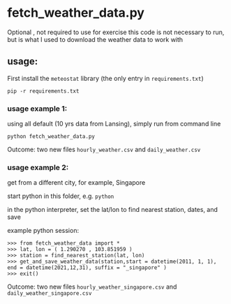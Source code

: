 # fetch_weather_data.py


Optional , not required to use for exercise
this code is not necessary to run, but is what I used to download the weather data to work with

## usage: 

First install the `meteostat` library (the only entry in `requirements.txt`)

`pip -r requirements.txt`


### usage example 1:
using all default (10 yrs data from Lansing), simply run from command line

`python fetch_weather_data.py`

Outcome: two new files `hourly_weather.csv` and `daily_weather.csv`

### usage example 2:
get from a different city, for example, Singapore

start python in this folder, e.g. `python`

in the python interpreter, set the lat/lon to find nearest station, dates, and save 

example python session:

```
>>> from fetch_weather_data import *
>>> lat, lon = ( 1.290270 , 103.851959 )
>>> station = find_nearest_station(lat, lon)
>>> get_and_save_weather_data(station,start = datetime(2011, 1, 1), end = datetime(2021,12,31), suffix = "_singapore" )
>>> exit()
```

Outcome:  two new files `hourly_weather_singapore.csv` and `daily_weather_singapore.csv`


